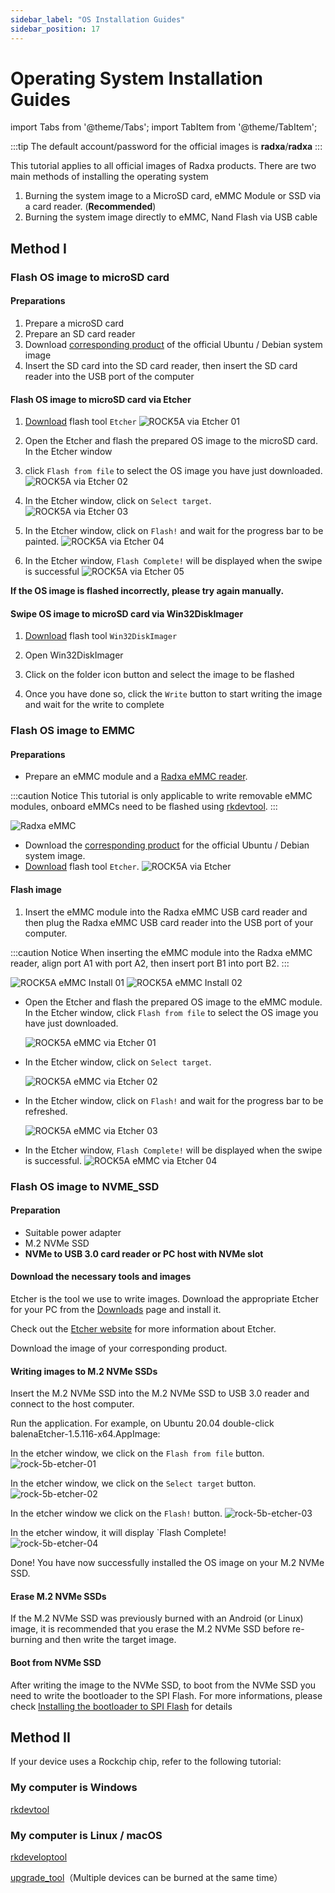 ```yaml
---
sidebar_label: "OS Installation Guides"
sidebar_position: 17
---
```


# Operating System Installation Guides

import Tabs from '@theme/Tabs';
import TabItem from '@theme/TabItem';

:::tip
The default account/password for the official images is **radxa**/**radxa**
:::

This tutorial applies to all official images of Radxa products.
There are two main methods of installing the operating system

1. Burning the system image to a MicroSD card, eMMC Module or SSD via a card reader. (**Recommended**)
2. Burning the system image directly to eMMC, Nand Flash via USB cable
 
## Method I

<Tabs>
  <TabItem value="microSD" label="microSD">

### Flash OS image to microSD card

#### Preparations

1. Prepare a microSD card
2. Prepare an SD card reader
3. Download [corresponding product](/productlist) of the official Ubuntu / Debian system image
4. Insert the SD card into the SD card reader, then insert the SD card reader into the USB port of the computer

#### Flash OS image to microSD card via Etcher

1. [Download](https://etcher.balena.io/) flash tool `Etcher`
   ![ROCK5A via Etcher 01](/img/rock5a/rock5a-etcher.webp)

2. Open the Etcher and flash the prepared OS image to the microSD card. In the Etcher window
3. click `Flash from file` to select the OS image you have just downloaded.
   ![ROCK5A via Etcher 02](/img/rock5a/rock5a-etcher-1.webp)

4. In the Etcher window, click on `Select target`.  
   ![ROCK5A via Etcher 03](/img/rock5a/rock5a-etcher-2.webp)

5. In the Etcher window, click on `Flash!` and wait for the progress bar to be painted.
   ![ROCK5A via Etcher 04](/img/rock5a/rock5a-etcher-3.webp)

6. In the Etcher window, `Flash Complete!` will be displayed when the swipe is successful
   ![ROCK5A via Etcher 05](/img/rock5a/rock5a-etcher-4.webp)

**If the OS image is flashed incorrectly, please try again manually.**

#### Swipe OS image to microSD card via Win32DiskImager

<!--此处缺少 Win32DiskImager 英文界面的图-->

1. [Download](https://win32diskimager.org/) flash tool `Win32DiskImager`

2. Open Win32DiskImager

3. Click on the folder icon button and select the image to be flashed

4. Once you have done so, click the `Write` button to start writing the image and wait for the write to complete

<!-- end of the list -->

  </TabItem>
  <TabItem value="eMMC Module" label="eMMC Module">

### Flash OS image to EMMC

#### Preparations

- Prepare an eMMC module and a [Radxa eMMC reader](../accessories/emmc_reader).

:::caution Notice
This tutorial is only applicable to write removable eMMC modules, onboard eMMCs need to be flashed using [rkdevtool](rksdk/rkdevtool).
:::

![Radxa eMMC](/img/accessories/emmc_related_01.webp)

- Download the [corresponding product](/productlist) for the official Ubuntu / Debian system image.
- [Download](https://etcher.balena.io/) flash tool `Etcher`.
  ![ROCK5A via Etcher](/img/rock5a/rock5a-etcher.webp)

#### Flash image

1. Insert the eMMC module into the Radxa eMMC USB card reader and then plug the Radxa eMMC USB card reader into the USB port of your computer.

:::caution Notice
When inserting the eMMC module into the Radxa eMMC reader, align port A1 with port A2, then insert port B1 into port B2.
:::

![ROCK5A eMMC Install 01](/img/accessories/emmc-install1.webp)
![ROCK5A eMMC Install 02](/img/accessories/emmc-install2.webp)

- Open the Etcher and flash the prepared OS image to the eMMC module. In the Etcher window, click `Flash from file` to select the OS image you have just downloaded.

  ![ROCK5A eMMC via Etcher 01](/img/rock5a/rock5a-etcher-1.webp)

- In the Etcher window, click on `Select target`.

  ![ROCK5A eMMC via Etcher 02](/img/rock5a/rock5a-etcher-2.webp)

- In the Etcher window, click on `Flash!` and wait for the progress bar to be refreshed.

  ![ROCK5A eMMC via Etcher 03](/img/rock5a/rock5a-etcher-3.webp)

- In the Etcher window, `Flash Complete!` will be displayed when the swipe is successful.
  ![ROCK5A eMMC via Etcher 04](/img/rock5a/rock5a-etcher-4.webp)

<!-- end of the list -->

  </TabItem>
  <TabItem value="NVMe_SSD" label="NVMe SSD">

### Flash OS image to NVME_SSD

#### Preparation

- Suitable power adapter
- M.2 NVMe SSD
- **NVMe to USB 3.0 card reader or PC host with NVMe slot**

#### Download the necessary tools and images

Etcher is the tool we use to write images. Download the appropriate Etcher for your PC from the [Downloads](https://www.balena.io/etcher#download-etcher) page and install it.

Check out the [Etcher website](https://www.balena.io/etcher) for more information about Etcher.

Download the image of your corresponding product.

#### Writing images to M.2 NVMe SSDs

Insert the M.2 NVMe SSD into the M.2 NVMe SSD to USB 3.0 reader and connect to the host computer.

Run the application. For example, on Ubuntu 20.04 double-click balenaEtcher-1.5.116-x64.AppImage:

In the etcher window, we click on the `Flash from file` button.
![rock-5b-etcher-01](/img/rock5a/rock5a-etcher-1.webp)

In the etcher window, we click on the `Select target` button.
![rock-5b-etcher-02](/img/rock5a/rock5a-etcher-2.webp)

In the etcher window we click on the `Flash!` button.
![rock-5b-etcher-03](/img/rock5a/rock5a-etcher-3.webp)

In the etcher window, it will display `Flash Complete!  
![rock-5b-etcher-04](/img/rock5a/rock5a-etcher-4.webp)

Done! You have now successfully installed the OS image on your M.2 NVMe SSD.

#### Erase M.2 NVMe SSDs

If the M.2 NVMe SSD was previously burned with an Android (or Linux) image,
it is recommended that you erase the M.2 NVMe SSD before re-burning and then write the target image.

#### Boot from NVMe SSD

After writing the image to the NVMe SSD, to boot from the NVMe SSD you need to write the bootloader to the SPI Flash.
For more informations, please check [Installing the bootloader to SPI Flash](rksdk/rkdevtool) for details

  </TabItem>
</Tabs>

## Method II

If your device uses a Rockchip chip, refer to the following tutorial:

### My computer is Windows

[rkdevtool](/general-tutorial/rksdk/rkdevtool)

### My computer is Linux / macOS

[rkdeveloptool](/general-tutorial/rksdk/rkdeveloptool)

[upgrade_tool](general-tutorial/rksdk/upgrade_tool)（Multiple devices can be burned at the same time）
